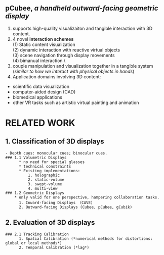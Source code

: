 ## pCubee, *a handheld outward-facing geometric display*
1. supports high-quality visualizaiton and tangible interaction with 3D content.
2. 4 novel **interaction schemes** \
  (1) Static content visualization \
  (2) dynamic interaction with reactive virtual objects \
  (3) scene navigation through display movements \
  (4) bimanual interaction \
 3. couple manipulation and visualization together in a tangible system (*similar to how we interact with physical objects in hands*)
 4. Application domains involving 3D content:
  * scientific data visualization
  * computer-aided design (CAD)
  * biomedical applications
  * other VR tasks such as artistic virtual painting and animation
# RELATED WORK
  ## 1. Classification of 3D displays
    - Depth cues: monocular cues; binocular cues.
    ### 1.1 Volumetric Displays
          * no need for special glasses
          * technical constraints
          * Existing implementations:
              1. holographic
              2. static-volume
              3. swept-volume
              4. multi-view
    ### 1.2 Geometric Displays
        * only valid for one perspective, hampering collaboration tasks.
          1. Inward-facing Displays （CAVE)
          2. Outward-facing Displays (Cubee, pCubee, gCubik)
  ## 2. Evaluation of 3D displays
    ### 2.1 Tracking Calibration
          1. Spatial Calibration (*numerical methods for distortions: global or local methods*)
          2. Temporal Calibration (*lag*)

              
 
